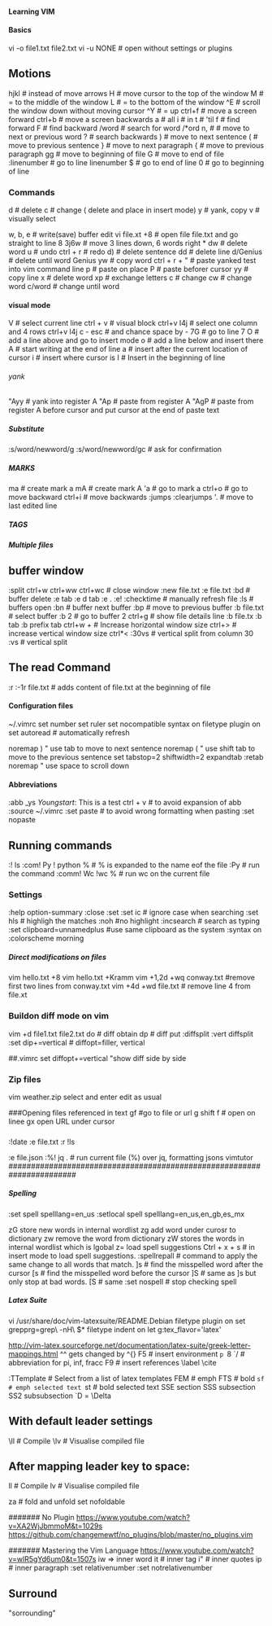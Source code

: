 #### Learning VIM


#### Basics
vi -o file1.txt file2.txt
vi -u NONE  # open without settings or plugins 
## Motions
hjkl # instead of move arrows
H   # move cursor to the top of the window
M   # = to the middle of the window
L   # = to the bottom of the window
^E  # scroll the window down without moving cursor
^Y  # = up
ctrl+f  # move a screen forward
ctrl+b # move a screen backwards
a # all
i # in
t # 'til
f # find forward
F # find backward
/word  # search for word
/*ord
n, #  # move to next or previous word
? # search backwards
) # move to next sentence
( # move to previous sentence
} # move to next paragraph
{ # move to previous paragraph
gg  # move to beginning of file
G  # move to end of file
:linenumber    # go to line linenumber
$ # go to end of line
0 # go to beginning of line


### Commands
d # delete
c # change ( delete and place in insert mode)
y   # yank, copy
v # visually select

w, b, e # write(save) buffer edit
vi file.xt +8   # open file file.txt and go straight to line 8
3j6w   # move 3 lines down, 6 words right *
dw  # delete word
u  # undo
ctrl + r # redo
d)  # delete sentence
dd  # delete line
d/Genius  # delete until word Genius
yw  # copy word
ctrl + r + "   # paste yanked test into vim command line
p   # paste on place
P  # paste beforer cursor
yy # copy line
x  # delete word
xp # exchange letters
c  # change
cw # change word
c/word # change until word

#### visual mode
V # select current line
ctrl + v  # visual block
ctrl+v l4j  # select one column and 4 rows
ctrl+v l4j c - esc  # and chance space by - 
7G  # go to line 7
O  # add a line above and go to insert mode
o  # add a line below and insert there
A  # start writing at the end of line
a  # insert after the current location of cursor
i  # insert where cursor is
I  # Insert in the beginning of line

###### yank
"Ayy  # yank into register A
"Ap   # paste from register A
"AgP  # paste from register A before cursor and put cursor at the end of paste text
 ##### Substitute 
:s/word/newword/g
:s/word/newword/gc  # ask for confirmation

##### MARKS
ma  # create mark a
mA # create mark A 
'a # go to mark a
ctrl+o  # go to move backward 
ctrl+i  # move backwards
:jumps
:clearjumps
'. # move to last edited line

##### TAGS

##### Multiple files
## buffer window
:split
ctrl+w
ctrl+ww
ctrl+wc  # close window
:new file.txt
:e file.txt
:bd  # buffer delete
:e tab
:e d tab
:e .
:e!
:checktime # manually refresh file
:ls # buffers open
:bn # buffer next buffer
:bp # move to previous buffer
:b file.txt # select buffer
:b 2  # go to buffer 2
ctrl+g # show file details line
:b file.tx
:b tab
:b prefix tab
ctrl+w +  # Increase horizontal window size
ctrl+>  # increase vertical window size
ctrl*<
:30vs   # vertical split from column 30
:vs 	# vertical split

## The read Command
:r
:-1r file.txt  # adds content of file.txt at the beginning of file

#### Configuration files
~/.vimrc
set number
set ruler
set nocompatible
syntax on
filetype plugin on
set autoread  # automatically refresh

noremap <TAB> ) " use tab to move to next sentence
noremap <S-TAB> ( " use shift tab to move to the previous sentence
set tabstop=2 shiftwidth=2 expandtab
:retab
noremap <SPACE> <C-F> " use space to scroll down
#### Abbreviations
:abb _ys *Youngstart*:
This is a test 
ctrl + v # to avoid expansion of abb
:source ~/.vimrc
:set paste  # to avoid wrong formatting when pasting
:set nopaste

## Running commands
:! ls
:com! Py ! python % # % is expanded to the name eof the file
:Py # run the command
:comm! Wc !wc % # run wc on the current file

### Settings
:help option-summary
:close
:set
:set ic # ignore case when searching
:set hls # highligh the matches
:noh  #no highlight
:incsearch  # search as typing
:set clipboard=unnamedplus  #use same clipboard as the system
:syntax on
:colorscheme morning

##### Direct modifications on files
vim hello.txt +8
vim hello.txt +Kramm
vim +1,2d +wq conway.txt #remove first two lines from conway.txt
vim +4d +wd file.txt # remove line 4 from file.xt

### Buildon diff mode on vim
vim +d file1.txt file2.txt
do # diff obtain
dp # diff put
:diffsplit
:vert diffsplit
:set dip+=vertical  # diffopt=filler, vertical

##.vimrc
set diffopt+=vertical "show diff side by side

### Zip files
vim weather.zip
select and enter
edit as usual

###Opening files referenced in text 
gf  #go to file or url
g shift f # open on linee
gx open URL under cursor

### 
:!date
:e file.txt
:r !ls

:e file.json
:%! jq .  # run current file (%) over jq,  formatting jsons
vimtutor
#######################################################################

##### Spelling
:set spell spelllang=en_us
:setlocal spell spelllang=en_us,en_gb,es_mx

zG store new words in internal wordlist
zg add word under curosr to dictionary
zw remove the word from dictionary
zW stores the words in internal wordlist which is lgobal
z= load spell suggestions
Ctrl + x + s  # in insert mode to load spell suggestions.
:spellrepall   # command to apply the same change to all words that match. 
]s   # find the misspelled word after the cursor
[s  # find the misspelled word before the cursor
]S   # same as ]s but only stop at bad words.
[S   # same 
:set nospell  # stop checking spell


##### Latex Suite
vi /usr/share/doc/vim-latexsuite/README.Debian
 filetype plugin on
 set grepprg=grep\ -nH\ $*
 filetype indent on
 let g:tex_flavor='latex'

http://vim-latex.sourceforge.net/documentation/latex-suite/greek-letter-mappings.html
^^ gets changed by ^{}
F5  # insert environment
`p `8 `/ # abbreviation for pi, inf, fracc
F9   # insert references \label \cite

:TTemplate # Select from a list of latex templates
FEM # emph
FTS # bold
`sf # emph selected text
`st # bold selected text
SSE section
SSS subsection
SS2 subsubsection
`D =  \Delta

## With default leader settings
\ll  # Compile
\lv  # Visualise compiled file
## After mapping leader key to space:
<space>ll  # Compile
<space>lv  # Visualise compiled file

za # fold and unfold
set nofoldable

####### No Plugin
https://www.youtube.com/watch?v=XA2WjJbmmoM&t=1029s
https://github.com/changemewtf/no_plugins/blob/master/no_plugins.vim


####### Mastering the Vim Language
https://www.youtube.com/watch?v=wlR5gYd6um0&t=1507s
iw => inner word 
it  # inner tag
i"  # inner quotes
ip  # inner paragraph
:set relativenumber
:set notrelativenumber
## Surround
"sorrounding"



